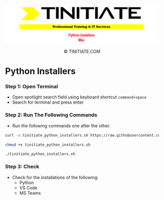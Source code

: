 ![Tinitiate Mac Python Installers Image](tinitiate_mac_python.png)
<p align="center">&copy; TINITIATE.COM</p>

# Python Installers
### Step 1: Open Terminal
* Open spotlight search field using keyboard shortcut `command+space`
* Search for terminal and press enter
### Step 2: Run The Following Commands
* Run the following commands one after the other.
```sh
curl -o tinitiate_python_installers.sh https://raw.githubusercontent.com/tinitiateprime/tinitiate-onboarding/main/software-installers/mac/python-installers/python_installers.sh
```
```sh
chmod +x tinitiate_python_installers.sh
```
```sh
./tinitiate_python_installers.sh
```
### Step 3: Check
* Check for the installations of the following:
    * Python
    * VS Code
    * MS Teams